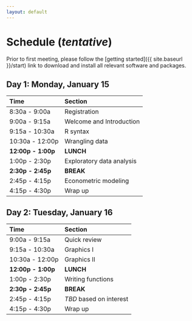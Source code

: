 ```yaml
---
layout: default
---
```


# Schedule (*tentative*)

Prior to first meeting, please follow the [getting
started]({{ site.baseurl }}/start) link to download and install
all relevant software and packages.

## Day 1: Monday, January 15

|Time|Section|  
|:---|:------|  
|8:30a - 9:00a|Registration|  
|9:00a - 9:15a|Welcome and Introduction|  
|9:15a - 10:30a|R syntax|  
|10:30a - 12:00p|Wrangling data|  
|**12:00p - 1:00p**|**LUNCH**|  
|1:00p - 2:30p|Exploratory data analysis|  
|**2:30p - 2:45p**|**BREAK**|  
|2:45p - 4:15p|Econometric modeling|  
|4:15p - 4:30p|Wrap up|  

## Day 2: Tuesday, January 16

|Time|Section|  
|:---|:------|  
|9:00a - 9:15a|Quick review|  
|9:15a - 10:30a|Graphics I|  
|10:30a - 12:00p|Graphics II|  
|**12:00p - 1:00p**|**LUNCH**|  
|1:00p - 2:30p|Writing functions|  
|**2:30p - 2:45p**|**BREAK**|  
|2:45p - 4:15p|*TBD* based on interest|  
|4:15p - 4:30p|Wrap up|  

